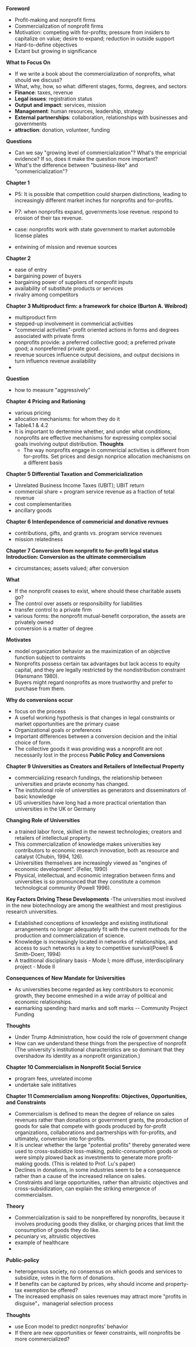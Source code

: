 **Foreword**
- Profit-making and nonprofit firms  
- Commercialization of nonprofit firms  
- Motivation: competing with for-profits; pressure from insiders to capitalize on value; desire to expand; reduction in outside support  
- Hard-to-define objectives  
- Extant but growing in significance  

**What to Focus On**
- If we write a book about the commercialization of nonprofits, what should we discuss?  
- What, why, how, so what: different stages, forms, degrees, and sectors  
- **Finance**: taxes, revenue  
- **Legal issues**: registration status  
- **Output and impact**: services, mission  
- **Management**: human resources, leadership, strategy  
- **External partnerships**: collaboration, relationships with businesses and governments  
- **attraction**: donation, volunteer, funding 
  
**Questions**  
- Can we say "growing level of commercialization"? What's the empricial evidence? If so, does it make the question more important?  
- What's the difference between "business-like" and "commericialization"?


**Chapter 1**
- P5: It is possible that competition could sharpen distinctions, leading to increasingly different market inches for nonprofits and for-profits.

- P7: when nonprofits expand, governments lose revenue. respond to erosion of their tax revenue. 
- case: nonprofits work with state government to market automobile license plates 
- entwining of mission and revenue sources 

**Chapter 2**
- ease of entry 
- bargaining power of buyers 
- bargaining power of suppliers of nonprofit inputs
- availability of substitute products or services 
- rivalry among competitors 

**Chapter 3 Multiproduct firm: a framework for choice (Burton A. Weibrod)**
- multiproduct firm 
- stepped-up involvement in commericial activities
- "commercial activities"-profit oriented actions in forms and degrees associated with private firms
- nonprofits provide: a preferred collective good; a preferred private good; a nonpreferred private good.
- revenue sources influence output decisions, and output decisions in turn influence revenue availability
- 
**Question** 
- how to measure "aggressively"

**Chapter 4 Pricing and Rationing**
- various pricing
- allocation mechanisms: for whom they do it 
- Table4.1 & 4.2 
- It is important to dertermine whether, and under what conditions, nonprofits are effective mechanisms for expressing complex social goals involving output distribution. 
**Thoughts**
  - The way nonprofits engage in commericial activities is different from for-profits. Set prices and design nonprice allocation mechanisms on a different basis 

**Chapter 5 Differential Taxation and Commericialization**
- Unrelated Business Income Taxes (UBIT); UBIT return 
- commercial share = program service revenue as a fraction of total revenue
- cost complementarities
- ancillary goods

**Chapter 6 Interdependence of commericial and donative revnues**
- contributions, gifts, and grants vs. program service revenues
- mission relatedness

**Chapter 7 Conversion from nonprofit to for-profit legal status**
**Introduction: Conversion as the ultimate commercialism**
- circumstances; assets valued; after conversion

**What**
- If the nonprofit ceases to exist, where should these charitable assets go?
- The control over assets or responsibility for liabilities
- transfer control to a private firm
- various forms: the nonprofit mutual-benefit corporation, the assets are privately owned
- conversion is a matter of degree

**Motivates**
- model organization behavior as the maximization of an objective function subject to contraints
- Nonprofits possess certain tax advantages but lack access to equity capital, and they are legally restricted by the nondistribution constraint
  (Hansmann 1980).
- Buyers might regard nonprofits as more trustworthy and prefer to purchase from them.

 **Why do conversions occur**
 - focus on the process
 - A useful working hypothesis is that changes in legal constraints or market opportunities are the primary cuase
 - Organizational goals or preferences
 - Important differences between a conversion decision and the initial choice of form.
 - The collective goods it was providing was a nonprofit are not necessarily lost in the process
  **Public Policy and Conversions**

**Chapter 9 Universities as Creators and Retailers of Intellectual Property**
- commercializing research fundings, the relationship between universities and priavte economy has changed.
- The institutional role of universities as generators and disseminators of basic knowledge
- US universities have long had a more practical orientation than universities in the UK or Germany

**Changing Role of Universities**
- a trained labor force, skilled in the newest technologies; creators and retailers of intellectual property.
- This commercialization of knowledge makes universities key contributors to economic research innovation, both as resource and catalyst (Chubin, 1994, 126).
- Universities themselves are increasingly viewed as "engines of economic development".  (Feller, 1990)
- Physical, intellectual, and economic integration between firms and universities is so pronounced that they constitute a common technological community (Powell 1996). 

**Key Factors Driving These Developments**
-The universities most involved in the new biotechnology are among the wealthiest and most prestigious research universities. 
- Established conceptions of knowledge and existing institutional arrangements no longer adequately fit with the current methods for the production and commercialization of science.
- Knowledge is increasingly located in networks of relationships, and access to such networks is a key to competitive survival(Powell & Smith-Doerr, 1994)
- A traditional disciplinary basis - Mode I; more diffuse, interdisciplinary project - Mode II

**Consequences of New Mandate for Universities**
- As universities become regarded as key contributors to economic growth, they become enmeshed in a wide array of political and economic relationships.
- earmarking spending: hard marks and soft marks -- Community Project Funding

**Thoughts**
- Under Trump Administration, how could the role of government change
- How can we understand these things from the perspective of nonprofit (The university's institutional characteristics are so dominant that they overshadow its identity as a nonprofit organization.)

**Chapter 10 Commercialism in Nonprofit Social Service**
- program fees, unrelated income
- undertake sale inititatives

**Chapter 11 Commercialism among Nonprofits: Objectives, Opportunities, and Constraints**
- Commercialism is defined to mean the degree of reliance on sales revenues rather than donations or government grants, the production of goods for sale that compete with goods produced by for-profit organizations, collaborations and partnerships with for-profits, and ultimately, conversion into for-profits.
- It is unclear whether the large "potential profits" thereby generated were used to cross-subsidize loss-making, public-consumption goods or were simply plowed back as investments to generate more profit-making goods. (This is related to Prof. Lu's paper) 
- Declines in donations, in some industries seem to be a consequence rather than a cause of the increased reliance on sales.
- Constraints and large opportunities, rather than altruistic objectives and cross-subsidization, can explain the striking emergence of commercialism.

**Theory**
- Commercialization is said to be nonpreffered by nonprofits, because it involves producing goods they dislike, or charging prices that limit the consumption of goods they do like.
- pecuniary vs, altruistic objectives
- example of healthcare
- 
**Public-policy**
- heterogenous society, no consensus on which goods and services to subsidize, votes in the form of donations.
- If benefits can be captured by prices, why should income and property-tax exemption be offered?
- The increased emphasis on sales revenues may attract more "profits in disguise"，managerial selection process 

**Thoughts**
- use Econ model to predict nonprofits' behavior
- If there are new opportunities or fewer constraints, will nonprofits be more commercialized? 
  
